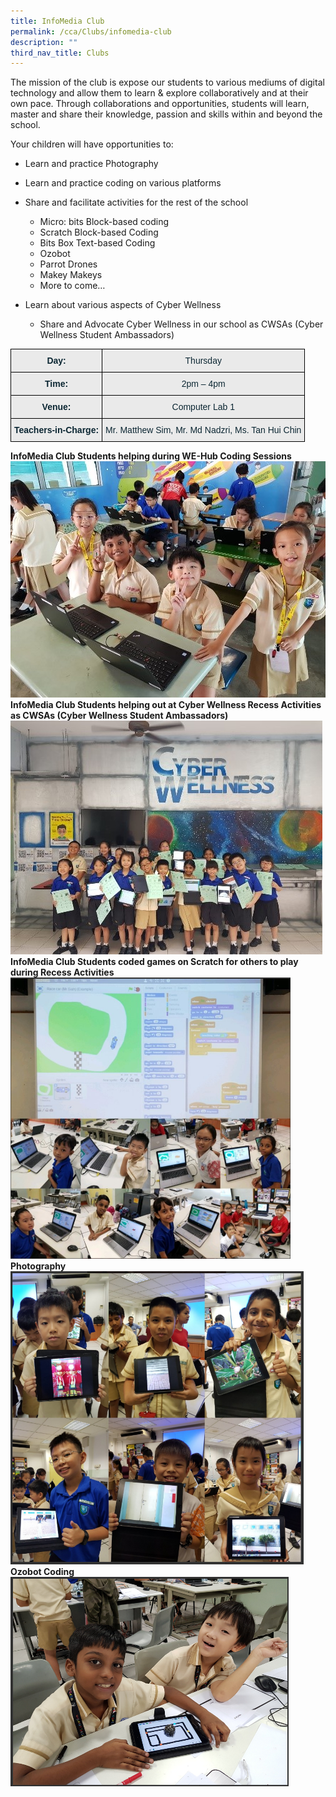 ```yaml
---
title: InfoMedia Club
permalink: /cca/Clubs/infomedia-club
description: ""
third_nav_title: Clubs
---
```



The mission of the club is expose our students to various mediums of digital technology and allow them to learn & explore collaboratively and at their own pace. Through collaborations and opportunities, students will learn, master and share their knowledge, passion and skills within and beyond the school. 

Your children will have opportunities to:

*   Learn and practice Photography
*   Learn and practice coding on various platforms
*   Share and facilitate activities for the rest of the school

	*   Micro: bits Block-based coding
	*   Scratch Block-based Coding
	*   Bits Box Text-based Coding
	*   Ozobot
	*   Parrot Drones
	*   Makey Makeys
	*   More to come… 

*   Learn about various aspects of Cyber Wellness

	*   Share and Advocate Cyber Wellness in our school as CWSAs (Cyber Wellness Student Ambassadors)

<style type="text/css">
.tg  {border-collapse:collapse;border-spacing:0;}
.tg td{border-color:black;border-style:solid;border-width:1px;font-family:Arial, sans-serif;font-size:14px;
  overflow:hidden;padding:10px 5px;word-break:normal;}
.tg th{border-color:black;border-style:solid;border-width:1px;font-family:Arial, sans-serif;font-size:14px;
  font-weight:normal;overflow:hidden;padding:10px 5px;word-break:normal;}
.tg .tg-cqbp{background-color:#EAEAEA;color:#0C2733;font-weight:bold;text-align:center;vertical-align:top}
.tg .tg-cxqu{background-color:#EAEAEA;color:#0C2733;text-align:center;vertical-align:top}
</style>
<table class="tg">
<thead>
  <tr>
    <th class="tg-cqbp">Day:</th>
    <th class="tg-cxqu">Thursday</th>
  </tr>
</thead>
<tbody>
  <tr>
    <td class="tg-cqbp">Time:</td>
    <td class="tg-cxqu">2pm – 4pm</td>
  </tr>
  <tr>
    <td class="tg-cqbp">Venue:</td>
    <td class="tg-cxqu">Computer Lab 1</td>
  </tr>
  <tr>
    <td class="tg-cqbp">Teachers-in-Charge:</td>
    <td class="tg-cxqu">Mr. Matthew Sim, Mr. Md Nadzri, Ms. Tan Hui Chin</td>
  </tr>
</tbody>
</table>

**InfoMedia Club Students helping during WE-Hub Coding Sessions**
![](/images/1-1.jpg)
**InfoMedia Club Students helping out at Cyber Wellness Recess Activities as CWSAs (Cyber Wellness Student Ambassadors)**
![](/images/2-1.jpg)
**InfoMedia Club Students coded games on Scratch for others to play during Recess Activities**
![](/images/3-1.png)
**Photography**
![](/images/4.png)
**Ozobot Coding**
![](/images/5.png)
